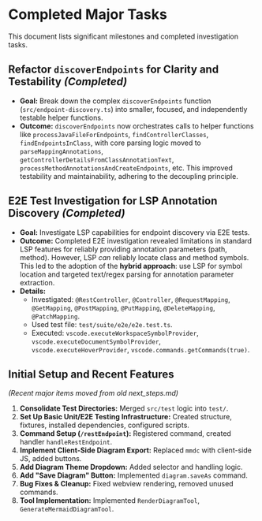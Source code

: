 # Completed Major Tasks

This document lists significant milestones and completed investigation tasks.

## Refactor `discoverEndpoints` for Clarity and Testability *(Completed)*

*   **Goal:** Break down the complex `discoverEndpoints` function (`src/endpoint-discovery.ts`) into smaller, focused, and independently testable helper functions.
*   **Outcome:** `discoverEndpoints` now orchestrates calls to helper functions like `processJavaFileForEndpoints`, `findControllerClasses`, `findEndpointsInClass`, with core parsing logic moved to `parseMappingAnnotations`, `getControllerDetailsFromClassAnnotationText`, `processMethodAnnotationsAndCreateEndpoints`, etc. This improved testability and maintainability, adhering to the decoupling principle.

## E2E Test Investigation for LSP Annotation Discovery *(Completed)*

*   **Goal:** Investigate LSP capabilities for endpoint discovery via E2E tests.
*   **Outcome:** Completed E2E investigation revealed limitations in standard LSP features for reliably providing annotation parameters (path, method). However, LSP *can* reliably locate class and method symbols. This led to the adoption of the **hybrid approach**: use LSP for symbol location and targeted text/regex parsing for annotation parameter extraction.
*   **Details:**
    *   Investigated: `@RestController`, `@Controller`, `@RequestMapping`, `@GetMapping`, `@PostMapping`, `@PutMapping`, `@DeleteMapping`, `@PatchMapping`.
    *   Used test file: `test/suite/e2e/e2e.test.ts`.
    *   Executed: `vscode.executeWorkspaceSymbolProvider`, `vscode.executeDocumentSymbolProvider`, `vscode.executeHoverProvider`, `vscode.commands.getCommands(true)`.

## Initial Setup and Recent Features

*(Recent major items moved from old next_steps.md)*

1.  **Consolidate Test Directories:** Merged `src/test` logic into `test/`.
2.  **Set Up Basic Unit/E2E Testing Infrastructure:** Created structure, fixtures, installed dependencies, configured scripts.
3.  **Command Setup (`/restEndpoint`):** Registered command, created handler `handleRestEndpoint`.
4.  **Implement Client-Side Diagram Export:** Replaced `mmdc` with client-side JS, added buttons.
5.  **Add Diagram Theme Dropdown:** Added selector and handling logic.
6.  **Add "Save Diagram" Button:** Implemented `diagram.saveAs` command.
7.  **Bug Fixes & Cleanup:** Fixed webview rendering, removed unused commands.
8.  **Tool Implementation:** Implemented `RenderDiagramTool`, `GenerateMermaidDiagramTool`.
